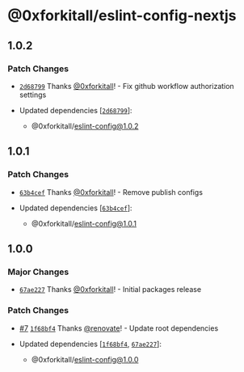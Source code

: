 # @0xforkitall/eslint-config-nextjs

## 1.0.2

### Patch Changes

-   [`2d68799`](https://github.com/0xforkitall/dev-config/commit/2d68799622c89fb7deb6531845e186125f723d94) Thanks [@0xforkitall](https://github.com/0xforkitall)! - Fix github workflow authorization settings

-   Updated dependencies [[`2d68799`](https://github.com/0xforkitall/dev-config/commit/2d68799622c89fb7deb6531845e186125f723d94)]:
    -   @0xforkitall/eslint-config@1.0.2

## 1.0.1

### Patch Changes

-   [`63b4cef`](https://github.com/0xforkitall/dev-config/commit/63b4cef0418f7876f795401673cf9ac4a018e710) Thanks [@0xforkitall](https://github.com/0xforkitall)! - Remove publish configs

-   Updated dependencies [[`63b4cef`](https://github.com/0xforkitall/dev-config/commit/63b4cef0418f7876f795401673cf9ac4a018e710)]:
    -   @0xforkitall/eslint-config@1.0.1

## 1.0.0

### Major Changes

-   [`67ae227`](https://github.com/0xforkitall/dev-config/commit/67ae227298b12a3b2609ddf466419cb9ece43a02) Thanks [@0xforkitall](https://github.com/0xforkitall)! - Initial packages release

### Patch Changes

-   [#7](https://github.com/0xforkitall/dev-config/pull/7) [`1f68bf4`](https://github.com/0xforkitall/dev-config/commit/1f68bf466b7aa031b2f19145cac8c24ee7aec9ce) Thanks [@renovate](https://github.com/apps/renovate)! - Update root dependencies

-   Updated dependencies [[`1f68bf4`](https://github.com/0xforkitall/dev-config/commit/1f68bf466b7aa031b2f19145cac8c24ee7aec9ce), [`67ae227`](https://github.com/0xforkitall/dev-config/commit/67ae227298b12a3b2609ddf466419cb9ece43a02)]:
    -   @0xforkitall/eslint-config@1.0.0
